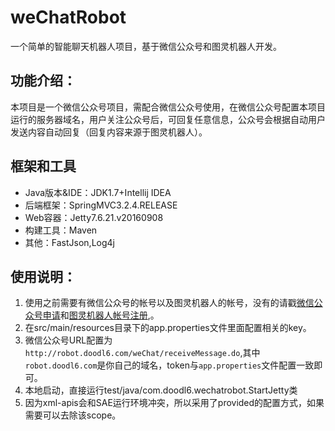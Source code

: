# weChatRobot
一个简单的智能聊天机器人项目，基于微信公众号和图灵机器人开发。

## 功能介绍：
  本项目是一个微信公众号项目，需配合微信公众号使用，在微信公众号配置本项目运行的服务器域名，用户关注公众号后，可回复任意信息，公众号会根据自动用户发送内容自动回复（回复内容来源于图灵机器人）。
  
## 框架和工具
+ Java版本&IDE：JDK1.7+Intellij IDEA
+ 后端框架：SpringMVC3.2.4.RELEASE
+ Web容器：Jetty7.6.21.v20160908
+ 构建工具：Maven
+ 其他：FastJson,Log4j

## 使用说明：
1. 使用之前需要有微信公众号的帐号以及图灵机器人的帐号，没有的请戳[微信公众号申请](https://mp.weixin.qq.com/cgi-bin/readtemplate?t=register/step1_tmpl&lang=zh_CN)和[图灵机器人帐号注册](http://tuling123.com/register/email.jhtml),。
2. 在src/main/resources目录下的app.properties文件里面配置相关的key。
3. 微信公众号URL配置为`http://robot.doodl6.com/weChat/receiveMessage.do`,其中`robot.doodl6.com`是你自己的域名，token与`app.properties`文件配置一致即可。
4. 本地启动，直接运行test/java/com.doodl6.wechatrobot.StartJetty类
5. 因为xml-apis会和SAE运行环境冲突，所以采用了provided的配置方式，如果需要可以去除该scope。
